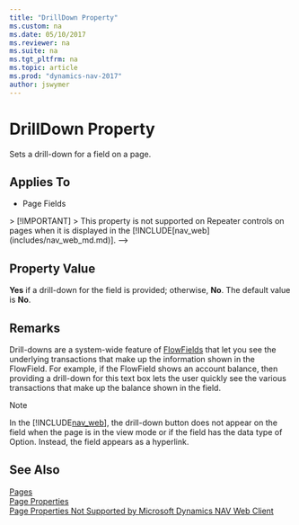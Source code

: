 ```yaml
---
title: "DrillDown Property"
ms.custom: na
ms.date: 05/10/2017
ms.reviewer: na
ms.suite: na
ms.tgt_pltfrm: na
ms.topic: article
ms.prod: "dynamics-nav-2017"
author: jswymer
---
```

# DrillDown Property
Sets a drill-down for a field on a page.  
  
## Applies To  
  
-   Page Fields  

<!--> 
> [!IMPORTANT]  
>  This property is not supported on Repeater controls on pages when it is displayed in the [!INCLUDE[nav_web](includes/nav_web_md.md)]. --> 
  
## Property Value  
 **Yes** if a drill-down for the field is provided; otherwise, **No**. The default value is **No**.  
  
## Remarks  
 Drill-downs are a system-wide feature of [FlowFields](FlowFields.md) that let you see the underlying transactions that make up the information shown in the FlowField. For example, if the FlowField shows an account balance, then providing a drill-down for this text box lets the user quickly see the various transactions that make up the balance shown in the field. 

> [!NOTE]
> In the [!INCLUDE[nav_web](includes/nav_web_md.md)], the drill-down button does not appear on the field when the page is in the view mode or if the field has the data type of Option. Instead, the field appears as a hyperlink. 
  
## See Also  
 [Pages](Pages.md)   
 [Page Properties](Page-Properties.md)   
 [Page Properties Not Supported by Microsoft Dynamics NAV Web Client](Page-Properties-Not-Supported-by-Microsoft-Dynamics-NAV-Web-Client.md)